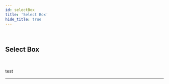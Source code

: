 ```yaml
---
id: selectBox
title: 'Select Box'
hide_title: true
---
```


<br />

<div class="clearfix">
    <div class="column-left" style={{width: '7%'}}>
        <div class="selectBox"></div>
    </div>
    <div class="column-right" style={{width: '93%'}}>
        <h2 style={{color:'#B174E5',margin:'0'}}>Select Box</h2>
    </div>
</div>



<br />

test 


---